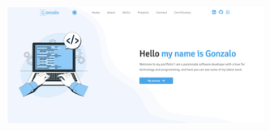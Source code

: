 ![portfolio.png](https://raw.githubusercontent.com/Gonza0624/Portafolio_v2_final/main/portfolio.png)

